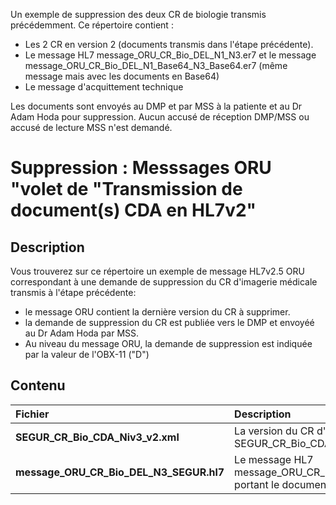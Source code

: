 Un exemple de suppression des deux CR de biologie transmis précédemment. Ce répertoire contient :
- Les 2 CR en version 2 (documents transmis dans l'étape précédente).
- Le message HL7 message_ORU_CR_Bio_DEL_N1_N3.er7 et le message message_ORU_CR_Bio_DEL_N1_Base64_N3_Base64.er7 (même message mais avec les documents en Base64)
- Le message d'acquittement technique

Les documents sont envoyés au DMP et par MSS à la patiente et au Dr Adam Hoda pour suppression. Aucun accusé de réception DMP/MSS ou accusé de lecture MSS n'est demandé.

# Suppression  :  Messsages ORU  "volet de "Transmission de document(s) CDA en HL7v2" 

## Description
Vous trouverez sur ce répertoire un exemple de message HL7v2.5 ORU correspondant à une demande de suppression du CR d'imagerie médicale transmis à l'étape précédente:

- le message ORU contient la dernière version du CR à supprimer.
- la demande de suppression du CR est publiée vers le DMP et envoyéé au Dr Adam Hoda par MSS.
- Au niveau du message ORU, la demande de suppression est indiquée par la valeur de l'OBX-11 ("D")

## Contenu
| Fichier   | Description          |
| :--------------- |:---------------|
| **SEGUR_CR_Bio_CDA_Niv3_v2.xml**  |   La version du CR d'imagerie à supprimer, SEGUR_CR_Bio_CDA_Niv3_v2.xml  | 
| **message_ORU_CR_Bio_DEL_N3_SEGUR.hl7**  |   Le message HL7 message_ORU_CR_Bio_DEL_N3_SEGUR.hl7 portant le document à supprimer | 
